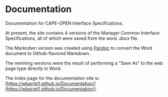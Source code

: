 # Documentation
Documentation for CAPE-OPEN Interface Specifications.

At present, the site contains 4 versions of the Manager Common Interface Specifications, all of which were saved from the word .docx file.

The Markodwn version was created using [Pandoc](https://pandoc.org/) to convert the Word document to Github-flavored Markdown.

The remining versions were the result of performing a "Save As" to the web page type directly in Word.

The Index page for the documentation site is: [https://wbarret1.github.io/Documentation/](https://wbarret1.github.io/Documentation/).

